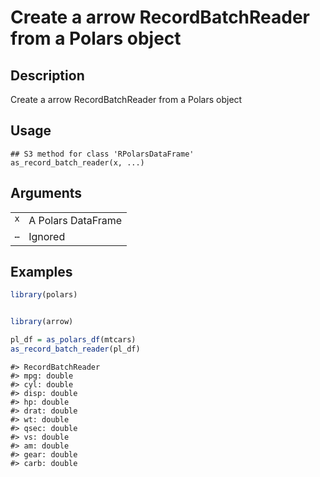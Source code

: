 

# Create a arrow RecordBatchReader from a Polars object

## Description

Create a arrow RecordBatchReader from a Polars object

## Usage

<pre><code class='language-R'>## S3 method for class 'RPolarsDataFrame'
as_record_batch_reader(x, ...)
</code></pre>

## Arguments

<table>
<tr>
<td style="white-space: nowrap; font-family: monospace; vertical-align: top">
<code id="x">x</code>
</td>
<td>
A Polars DataFrame
</td>
</tr>
<tr>
<td style="white-space: nowrap; font-family: monospace; vertical-align: top">
<code id="...">…</code>
</td>
<td>
Ignored
</td>
</tr>
</table>

## Examples

``` r
library(polars)


library(arrow)

pl_df = as_polars_df(mtcars)
as_record_batch_reader(pl_df)
```

    #> RecordBatchReader
    #> mpg: double
    #> cyl: double
    #> disp: double
    #> hp: double
    #> drat: double
    #> wt: double
    #> qsec: double
    #> vs: double
    #> am: double
    #> gear: double
    #> carb: double

